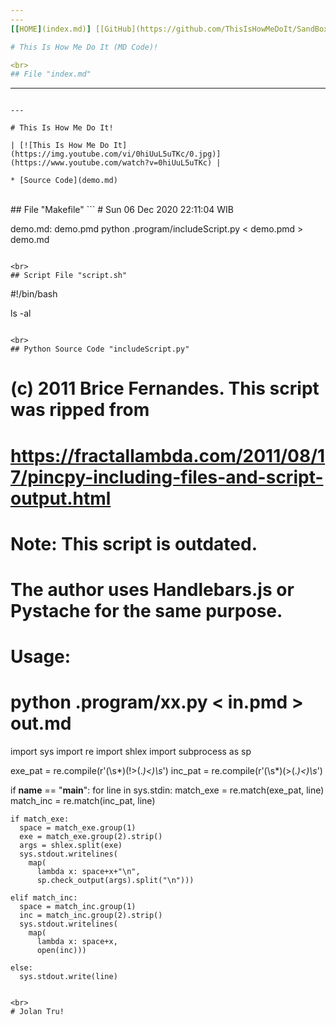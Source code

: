 ```yaml
---
---
[[HOME](index.md)] [[GitHub](https://github.com/ThisIsHowMeDoIt/SandBox/)]

# This Is How Me Do It (MD Code)!

<br>
## File "index.md"
```
---
```

---

# This Is How Me Do It!

| [![This Is How Me Do It](https://img.youtube.com/vi/0hiUuL5uTKc/0.jpg)](https://www.youtube.com/watch?v=0hiUuL5uTKc) |

* [Source Code](demo.md)

```

<br>
## File "Makefile"
```
# Sun 06 Dec 2020 22:11:04 WIB

demo.md: demo.pmd
	python .program/includeScript.py < demo.pmd > demo.md

```

<br>
## Script File "script.sh"
```
#!/bin/bash

ls -al

```

<br>
## Python Source Code "includeScript.py"
```
# (c) 2011 Brice Fernandes. This script was ripped from 
# https://fractallambda.com/2011/08/17/pincpy-including-files-and-script-output.html
# Note: This script is outdated.  
# The author uses Handlebars.js or Pystache for the same purpose.
# Usage: 
#     python .program/xx.py < in.pmd > out.md

import sys
import re
import shlex
import subprocess as sp
 
exe_pat = re.compile(r'(\s*)\(!>(.*)<\)\s*')
inc_pat = re.compile(r'(\s*)\(>(.*)<\)\s*')
 
if __name__ == "__main__":
  for line in sys.stdin:
    match_exe = re.match(exe_pat, line)
    match_inc = re.match(inc_pat, line)

    if match_exe:
      space = match_exe.group(1)
      exe = match_exe.group(2).strip()
      args = shlex.split(exe)
      sys.stdout.writelines(
        map(
          lambda x: space+x+"\n", 
          sp.check_output(args).split("\n")))

    elif match_inc:
      space = match_inc.group(1)
      inc = match_inc.group(2).strip()
      sys.stdout.writelines(
        map(
          lambda x: space+x, 
          open(inc)))

    else:
      sys.stdout.write(line)

```

<br>
# Jolan Tru!

